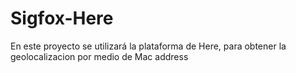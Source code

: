 # Sigfox-Here
En este proyecto se utilizará la plataforma de Here, para obtener la geolocalizacion por medio de Mac address
